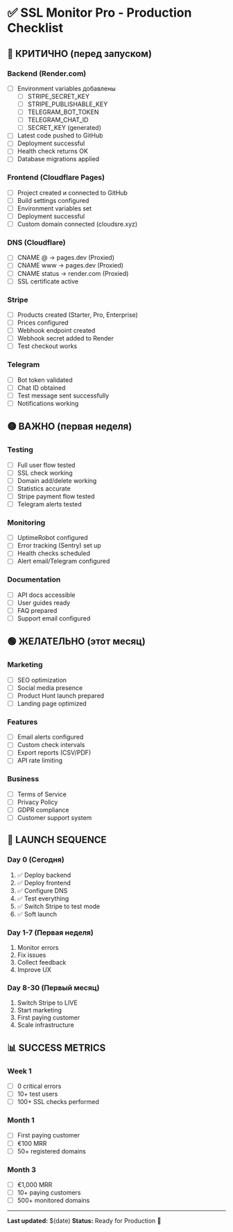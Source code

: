 # ✅ SSL Monitor Pro - Production Checklist

## 🔴 КРИТИЧНО (перед запуском)

### Backend (Render.com)
- [ ] Environment variables добавлены
  - [ ] STRIPE_SECRET_KEY
  - [ ] STRIPE_PUBLISHABLE_KEY
  - [ ] TELEGRAM_BOT_TOKEN
  - [ ] TELEGRAM_CHAT_ID
  - [ ] SECRET_KEY (generated)
- [ ] Latest code pushed to GitHub
- [ ] Deployment successful
- [ ] Health check returns OK
- [ ] Database migrations applied

### Frontend (Cloudflare Pages)
- [ ] Project created и connected to GitHub
- [ ] Build settings configured
- [ ] Environment variables set
- [ ] Deployment successful
- [ ] Custom domain connected (cloudsre.xyz)

### DNS (Cloudflare)
- [ ] CNAME @ → pages.dev (Proxied)
- [ ] CNAME www → pages.dev (Proxied)
- [ ] CNAME status → render.com (Proxied)
- [ ] SSL certificate active

### Stripe
- [ ] Products created (Starter, Pro, Enterprise)
- [ ] Prices configured
- [ ] Webhook endpoint created
- [ ] Webhook secret added to Render
- [ ] Test checkout works

### Telegram
- [ ] Bot token validated
- [ ] Chat ID obtained
- [ ] Test message sent successfully
- [ ] Notifications working

## 🟡 ВАЖНО (первая неделя)

### Testing
- [ ] Full user flow tested
- [ ] SSL check working
- [ ] Domain add/delete working
- [ ] Statistics accurate
- [ ] Stripe payment flow tested
- [ ] Telegram alerts tested

### Monitoring
- [ ] UptimeRobot configured
- [ ] Error tracking (Sentry) set up
- [ ] Health checks scheduled
- [ ] Alert email/Telegram configured

### Documentation
- [ ] API docs accessible
- [ ] User guides ready
- [ ] FAQ prepared
- [ ] Support email configured

## 🟢 ЖЕЛАТЕЛЬНО (этот месяц)

### Marketing
- [ ] SEO optimization
- [ ] Social media presence
- [ ] Product Hunt launch prepared
- [ ] Landing page optimized

### Features
- [ ] Email alerts configured
- [ ] Custom check intervals
- [ ] Export reports (CSV/PDF)
- [ ] API rate limiting

### Business
- [ ] Terms of Service
- [ ] Privacy Policy
- [ ] GDPR compliance
- [ ] Customer support system

## 🚀 LAUNCH SEQUENCE

### Day 0 (Сегодня)
1. ✅ Deploy backend
2. ✅ Deploy frontend
3. ✅ Configure DNS
4. ✅ Test everything
5. ✅ Switch Stripe to test mode
6. ✅ Soft launch

### Day 1-7 (Первая неделя)
1. Monitor errors
2. Fix issues
3. Collect feedback
4. Improve UX

### Day 8-30 (Первый месяц)
1. Switch Stripe to LIVE
2. Start marketing
3. First paying customer
4. Scale infrastructure

## 📊 SUCCESS METRICS

### Week 1
- [ ] 0 critical errors
- [ ] 10+ test users
- [ ] 100+ SSL checks performed

### Month 1
- [ ] First paying customer
- [ ] €100 MRR
- [ ] 50+ registered domains

### Month 3
- [ ] €1,000 MRR
- [ ] 10+ paying customers
- [ ] 500+ monitored domains

---

**Last updated:** $(date)
**Status:** Ready for Production 🚀
